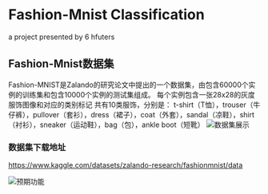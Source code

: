 # Fashion-Mnist Classification
a project presented by 6 hfuters
## Fashion-Mnist数据集
Fashion-MNIST是Zalando的研究论文中提出的一个数据集，由包含60000个实例的训练集和包含10000个实例的测试集组成。
每个实例包含一张28x28的灰度服饰图像和对应的类别标记
共有10类服饰，分别是：
t-shirt（T恤），trouser（牛仔裤），pullover（套衫），dress（裙子），coat（外套），sandal（凉鞋），shirt（衬衫），sneaker（运动鞋），bag（包），ankle boot（短靴）
![数据集展示](https://i-blog.csdnimg.cn/blog_migrate/e1cc2fc3420f61881757e57ef523479a.png#pic_center)
### 数据集下载地址
https://www.kaggle.com/datasets/zalando-research/fashionmnist/data

![预期功能](https://i-blog.csdnimg.cn/blog_migrate/1acd4c5e5ef73c7b46a7bb45eb4f9ac6.png#pic_center)
